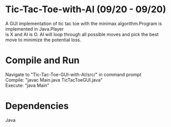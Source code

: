 # Tic-Tac-Toe-with-AI (09/20 - 09/20)
A GUI implementation of tic tac toe with the minimax algorithm.Program is implemented in Java.Player<br>
is X and AI is O.
AI will loop through all possible moves and pick the best move to minimize the potential loss.

# Compile and Run
Navigate to "Tic-Tac-Toe-GUI-with-AI/src/" in command prompt<br>
Compile: "javac Main.java TicTacToeGUI.java"<br>
Execute: "java Main"<br>

# Dependencies
Java

